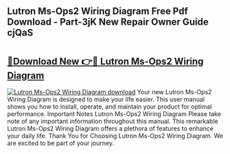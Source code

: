 ## Lutron Ms-Ops2 Wiring Diagram Free Pdf Download - Part-3jK New Repair Owner Guide cjQaS

# <h2><a href="http://dfhsf2.blite.top/?on=Lutron+Ms-Ops2+Wiring+Diagram">🔗Download New 👉🔴 Lutron Ms-Ops2 Wiring Diagram</a></h2>

[![Lutron Ms-Ops2 Wiring Diagram download](https://i.imgur.com/lujVjoI.png)](http://dfhsf2.blite.top/?on=Lutron+Ms-Ops2+Wiring+Diagram)
Your new Lutron Ms-Ops2 Wiring Diagram is designed to make your life easier. This user manual shows you how to install, operate, and maintain your product for optimal performance. Important Notes Lutron Ms-Ops2 Wiring Diagram Please take note of any important information throughout this manual. This remarkable Lutron Ms-Ops2 Wiring Diagram offers a plethora of features to enhance your daily life. Thank You for Choosing Lutron Ms-Ops2 Wiring Diagram. We are excited to be part of your journey.
